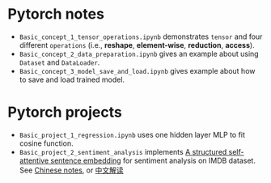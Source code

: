 # Pytorch notes
- `Basic_concept_1_tensor_operations.ipynb` demonstrates `tensor` and four different `operations` (i.e., **reshape**, **element-wise**, **reduction**, **access**).
- `Basic_concept_2_data_preparation.ipynb` gives an example about using `Dataset` and `DataLoader`.
- `Basic_concept_3_model_save_and_load.ipynb` gives example about how to save and load trained model.

# Pytorch projects
- `Basic_project_1_regression.ipynb` uses one hidden layer MLP to fit cosine function.
- `Basic_project_2_sentiment_analysis` implements [A structured self-attentive sentence embedding](https://arxiv.org/pdf/1703.03130.pdf) for sentiment analysis on IMDB dataset. See [Chinese notes](https://mp.weixin.qq.com/s/_xYRMZbxzdOSlmKw_lhPZA), or [中文解读](https://mp.weixin.qq.com/s/_xYRMZbxzdOSlmKw_lhPZA)
